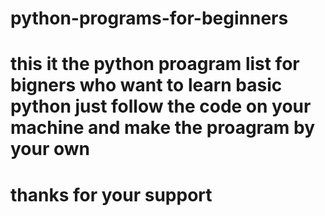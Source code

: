# python-programs-for-beginners
# this it the python proagram list for  bigners who want to learn basic python  just follow the code on  your machine and make the proagram by your own
# thanks for your support
